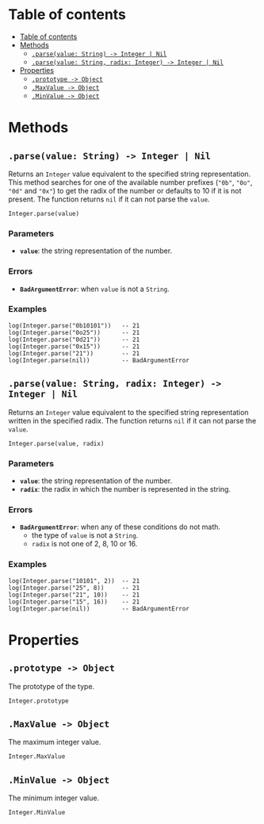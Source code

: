 
# Table of contents

- [Table of contents](#table-of-contents)
- [Methods](#methods)
  - [`.parse(value: String) -> Integer | Nil`](#parsevalue-string---integer--nil)
  - [`.parse(value: String, radix: Integer) -> Integer | Nil`](#parsevalue-string-radix-integer---integer--nil)
- [Properties](#properties)
  - [`.prototype -> Object`](#prototype---object)
  - [`.MaxValue -> Object`](#maxvalue---object)
  - [`.MinValue -> Object`](#minvalue---object)

# Methods

## `.parse(value: String) -> Integer | Nil`

Returns an `Integer` value equivalent to the specified string representation. This method searches for one of the available number prefixes (`"0b"`, `"0o"`, `"0d"` and `"0x"`) to get the radix of the number or defaults to 10 if it is not present. The function returns `nil` if it can not parse the `value`.

```lxm
Integer.parse(value)
```

### Parameters

- **`value`**: the string representation of the number.

### Errors

- **`BadArgumentError`**: when `value` is not a `String`.

### Examples

```lxm
log(Integer.parse("0b10101"))   -- 21
log(Integer.parse("0o25"))      -- 21
log(Integer.parse("0d21"))      -- 21
log(Integer.parse("0x15"))      -- 21
log(Integer.parse("21"))        -- 21
log(Integer.parse(nil))         -- BadArgumentError
```

## `.parse(value: String, radix: Integer) -> Integer | Nil`

Returns an `Integer` value equivalent to the specified string representation written in the specified radix. The function returns `nil` if it can not parse the `value`.

```lxm
Integer.parse(value, radix)
```

### Parameters

- **`value`**: the string representation of the number.
- **`radix`**: the radix in which the number is represented in the string.

### Errors

- **`BadArgumentError`**: when any of these conditions do not math.
  - the type of `value` is not a `String`.
  - `radix` is not one of 2, 8, 10 or 16.

### Examples

```lxm
log(Integer.parse("10101", 2))  -- 21
log(Integer.parse("25", 8))     -- 21
log(Integer.parse("21", 10))    -- 21
log(Integer.parse("15", 16))    -- 21
log(Integer.parse(nil))         -- BadArgumentError
```

# Properties

## `.prototype -> Object`

The prototype of the type.

```lxm
Integer.prototype
```

## `.MaxValue -> Object`

The maximum integer value.

```lxm
Integer.MaxValue
```

## `.MinValue -> Object`

The minimum integer value.

```lxm
Integer.MinValue
```
